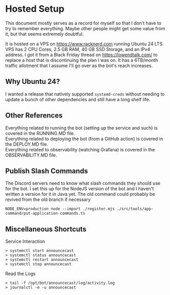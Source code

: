 # Hosted Setup

This document mostly serves as a record for myself so that I don't have to try to remember everything. Maybe other
people might get some value from it, but that seems extremely doubtful.

It is hosted on a VPS on https://www.racknerd.com running Ubuntu 24 LTS. VPS has 2 CPU Cores, 2.5 GB RAM, 40 GB SSD
Storage, and an IPv4 address. I got it from a Black Friday thread on https://lowendtalk.com/ to replace a host that is
discontinuing the plan I was on. It has a 6TB/month traffic allotment that I assume I'll go over as the bot's reach
increases.

## Why Ubuntu 24?

I wanted a release that natively supported `systemd-creds` without needing to update a bunch of other dependencies and
still have a long shelf life.

## Other References

Everything related to running the bot (setting up the service and such) is covered in the RUNNING.MD file.  
Everything related to deploying the bot (from a GitHub action) is covered in the DEPLOY.MD file.  
Everything related to observability (watching Grafana) is covered in the OBSERVABILITY.MD file.

## Publish Slash Commands

The Discord servers need to know what slash commands they should use for the bot. I set this up for the NodeJS version
of the bot and I haven't written a version for it in Java yet. The old command could probably be revived from the old
branch if necessary

```shell
NODE_ENV=production node --import ./register.mjs ./src/tools/app-command/put-application-commands.ts
```

## Miscellaneous Shortcuts

Service Interaction

```shell
> systemctl start announcecast
> systemctl status announcecast
> systemctl restart announcecast
> systemctl stop announcecast
```

Read the Logs

```shell
> tail -f /opt/bot/announcecast/log/activity.log
> journalctl -e -u announcecast
```
